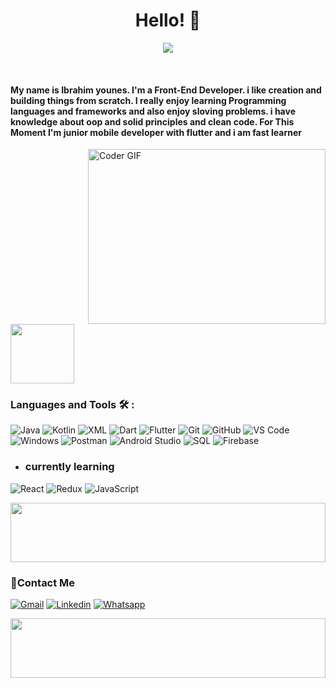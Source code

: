 <h1 align="center">Hello! 👋 <!-- <img src="https://raw.githubusercontent.com/MartinHeinz/MartinHeinz/master/wave.gif" width="25px"> --> </h1>
<p align="center">
  <a href="https://github.com/DenverCoder1/readme-typing-svg"><img src="https://readme-typing-svg.herokuapp.com/?lines=Front%20End%20Developer;Always%20Learning%20New%20Things&font=Fira%20Code&center=true&width=440&height=45&color=2A3FFB&vCenter=true&size=22"></a>
</p> 
<!-- <img src="https://github.com/Govindv7555/Govindv7555/blob/main/49e76e0596857673c5c80c85b84394c1.gif" width=1000px height=55px> -->
<br/>


<h4> My name is Ibrahim younes. I'm a Front-End Developer. i like creation and building things from scratch. I really enjoy learning Programming languages and frameworks and also enjoy sloving problems. i have knowledge about oop and solid principles and clean code. For This Moment I'm junior mobile developer with flutter and i am fast learner </h4>

<img align="right" src="https://media.giphy.com/media/qgQUggAC3Pfv687qPC/giphy.gif" alt="Coder GIF" width="380" height="280">

<img align="center" src="https://github.com/Govindv7555/Govindv7555/blob/main/49e76e0596857673c5c80c85b84394c1.gif" width= 45% height=95px>

### Languages and Tools 🛠 : 
![Java](https://img.shields.io/badge/-Java-%23E76A00?style=flat-square&logo=java)
![Kotlin](https://img.shields.io/badge/-Kotlin-%230095D5?style=flat-square&logo=kotlin)
![XML](https://img.shields.io/badge/-XML-%230085F0?style=flat-square&logo=xml)
![Dart](https://img.shields.io/badge/-Dart-%230175C2?style=flat-square&logo=dart)
![Flutter](https://img.shields.io/badge/-Flutter-%2302569B?style=flat-square&logo=flutter)
![Git](https://img.shields.io/badge/-Git-%23F05032?style=flat-square&logo=git&logoColor=%23ffffff)
![GitHub](https://img.shields.io/badge/-GitHub-181717?style=flat-square&logo=github)
![VS Code](http://img.shields.io/badge/-VS%20Code-007ACC?style=flat-square&logo=visual-studio-code&logoColor=ffffff)
![Windows](http://img.shields.io/badge/-Windows-0078D6?style=flat-square&logo=windows&logoColor=ffffff)
![Postman](https://img.shields.io/badge/-Postman-%23FF6C37?style=flat-square&logo=postman)
![Android Studio](https://img.shields.io/badge/-Android%20Studio-%233DDC84?style=flat-square&logo=androidstudio)
![SQL](https://img.shields.io/badge/-SQL-%23CC2927?style=flat-square&logo=sql)
![Firebase](https://img.shields.io/badge/-Firebase-%23FFCA28?style=flat-square&logo=firebase)





- ### currently learning 
![React](https://img.shields.io/badge/-React-%23282C34?style=flat-square&logo=react)
![Redux](https://img.shields.io/badge/-redux-7348b6?style=flat-square&logo=redux&logoColor=ffffff)
![JavaScript](https://img.shields.io/badge/-JavaScript-black?style=flat-square&logo=javascript)

<img src="https://github.com/Govindv7555/Govindv7555/blob/main/49e76e0596857673c5c80c85b84394c1.gif" width=100% height=95px>

 ### 🔗Contact Me
[![Gmail](https://img.shields.io/badge/Gmail-D14836?style=for-the-badge&logo=gmail&logoColor=white&link=mailto:AmrSaaayed74@gmail.com)](mailto:ibrahimyounes646@gmail.com)
[![Linkedin](https://img.shields.io/badge/LinkedIn-0077B5?style=for-the-badge&logo=linkedin&logoColor=white
)](https://www.linkedin.com/in/ibrahim-younes-9963b8194/)
[![Whatsapp](https://img.shields.io/badge/-Whatsapp-075e54?style=for-the-badge&logo=Whatsapp&logoColor=white)](https://api.whatsapp.com/send?phone=01017768266)

<!-- ### 🔗Contact Me
[![Gmail](https://img.shields.io/badge/-Gmail-c14438?style=flat-square&logo=Gmail&logoColor=white&link=mailto:ibrahimyounes646@gmail.com)](mailto:ibrahimyounes646@gmail.com
)
[![Linkedin Badge](https://img.shields.io/badge/-LinkedIn-blue?style=flat-square&logo=Linkedin&logoColor=white&link=https://www.linkedin.com/in/ibrahim-younes-9963b8194/?fbclid=IwAR2GQHOg_V5M1g1n4E85stLhI1Y_ihhGWhOKgzbt0P9p8Zlnfl284Ku4_Kc)](https://www.linkedin.com/in/ibrahim-younes-9963b8194/?fbclid=IwAR2GQHOg_V5M1g1n4E85stLhI1Y_ihhGWhOKgzbt0P9p8Zlnfl284Ku4_Kc)
[![Whatsapp](https://img.shields.io/badge/-Whatsapp-075e54?style=for-the-badge&logo=Whatsapp&logoColor=white)](https://api.whatsapp.com/send/?phone=+2001017768266) -->




 <img src="https://github.com/Govindv7555/Govindv7555/blob/main/49e76e0596857673c5c80c85b84394c1.gif" width=100% height=95px>

<!-- ### Stats

[![Top Langs](https://github-readme-stats.vercel.app/api/top-langs/?username=AmrSayed74&layout=compact)](https://github.com/anuraghazra/github-readme-stats)

---


